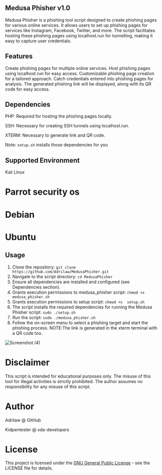 ## Medusa Phisher v1.0
Medusa Phisher is a phishing tool script designed to create phishing pages for various online services. It allows users to set up phishing pages for services like Instagram, Facebook, Twitter, and more. The script facilitates hosting these phishing pages using localhost.run for tunnelling, making it easy to capture user credentials.

## Features
Create phishing pages for multiple online services.
Host phishing pages using localhost.run for easy access.
Customizable phishing page creation for a tailored approach.
Catch credentials entered into phishing pages for analysis.
The generated phishing link will be displayed, along with its QR code for easy access.

## Dependencies
PHP: Required for hosting the phishing pages locally.

SSH: Necessary for creating SSH tunnels using localhost.run.

XTERM: Necessary to generate link and QR code.

Note: `setup.sh` installs those dependencies for you

## Supported Environment
Kali Linux

# Parrot security os

# Debian

# Ubuntu

## Usage

1. Clone the repository: `git clone https://github.com/Adrilaw/MedusaPhisher.git`
2. Navigate to the script directory: `cd MedusaPhisher`
3. Ensure all dependencies are installed and configured (see Dependencies section).
4. Grants execution permissions to medusa_phisher script: `chmod +x  medusa_phisher.sh`
5. Grants execution permissions to setup script: `chmod +x  setup.sh`
6. The script installs the required dependencies for running the Medusa Phisher script: `sudo ./setup.sh`
7. Run the script: `sudo ./medusa_phisher.sh`
8. Follow the on-screen menu to select a phishing target and start the phishing process. NOTE:The link is generated in the xterm terminal with a QR code too.


![Screenshot (4)](https://github.com/Adrilaw/MedusaPhisher/assets/65346144/75af71ae-c410-4fe5-a628-f4b46f695ee6)




# Disclaimer
This script is intended for educational purposes only. The misuse of this tool for illegal activities is strictly prohibited. The author assumes no responsibility for any misuse of this script.

# Author
Adrilaw @ GitHub

Kidpentester @ xda-developers

# License
This project is licensed under the [GNU General Public License](LICENSE) - see the LICENSE file for details.

